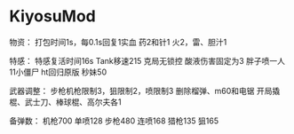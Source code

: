 # KiyosuMod
物资：
打包时间1s，每0.1s回复1实血
药2和针1
火2，雷、胆汁1

特感：
特感复活时间16s
Tank移速215
克局无锁控
酸液伤害固定为3
胖子喷一人11小僵尸
ht回归原版
秒妹50

武器调整：
步枪机枪限制3，狙限制2，喷限制3
删除榴弹、m60和电锯
开局撬棍、武士刀、棒球棍、高尔夫各1

备弹数：
机枪700
单喷128
步枪480
连喷168
猎枪135
狙165
